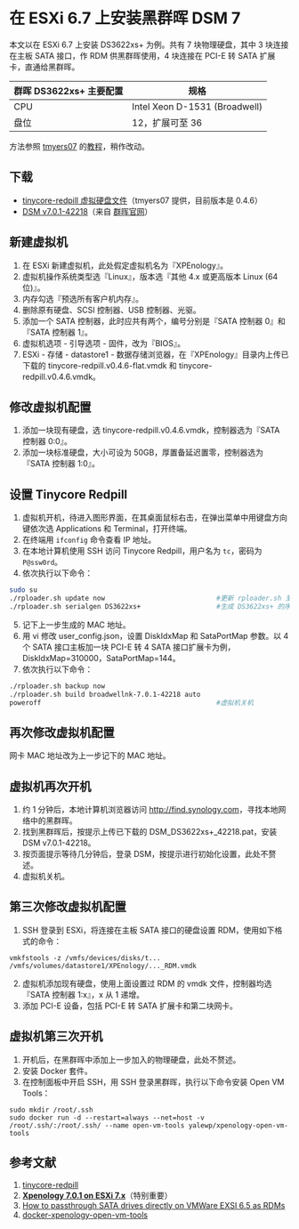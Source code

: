 # 在 ESXi 6.7 上安装黑群晖 DSM 7

本文以在 ESXi 6.7 上安装 DS3622xs+ 为例。共有 7 块物理硬盘，其中 3 块连接在主板 SATA 接口，作 RDM 供黑群晖使用，4 块连接在 PCI-E 转 SATA 扩展卡，直通给黑群晖。

|群晖 DS3622xs+ 主要配置|规格|
| ----------- | ----------- |
|CPU|Intel Xeon D-1531 (Broadwell)|
|盘位|12，扩展可至 36|

方法参照 [tmyers07](<https://github.com/tmyers07>) 的[教程](<https://www.tsunati.com/blog/xpenology-7-0-1-on-esxi-7-x>)，稍作改动。

## 下载
- [tinycore-redpill 虚拟硬盘文件](<https://drive.google.com/drive/folders/1nRoggLEVLRbKagIaP3aE28m73agiEGpQ>)（tmyers07 提供，目前版本是 0.4.6）
- [DSM v7.0.1-42218](<https://global.download.synology.com/download/DSM/release/7.0.1/42218/DSM_DS3622xs%2B_42218.pat>)（来自 [群晖官网](<https://archive.synology.com/download/Os/DSM>)）

## 新建虚拟机
1. 在 ESXi 新建虚拟机，此处假定虚拟机名为『XPEnology』。
2. 虚拟机操作系统类型选『Linux』，版本选『其他 4.x 或更高版本 Linux (64位)』。
3. 内存勾选『预选所有客户机内存』。
4. 删除原有硬盘、SCSI 控制器、USB 控制器、光驱。
5. 添加一个 SATA 控制器，此时应共有两个，编号分别是『SATA 控制器 0』和『SATA 控制器 1』。
6. 虚拟机选项 - 引导选项 - 固件，改为『BIOS』。
7. ESXi - 存储 - datastore1 - 数据存储浏览器，在『XPEnology』目录内上传已下载的 tinycore-redpill.v0.4.6-flat.vmdk 和 tinycore-redpill.v0.4.6.vmdk。

## 修改虚拟机配置
1. 添加一块现有硬盘，选 tinycore-redpill.v0.4.6.vmdk，控制器选为『SATA 控制器 0:0』。
2. 添加一块标准硬盘，大小可设为 50GB，厚置备延迟置零，控制器选为『SATA 控制器 1:0』。

## 设置 Tinycore Redpill
1. 虚拟机开机，待进入图形界面，在其桌面鼠标右击，在弹出菜单中用键盘方向键依次选 Applications 和 Terminal，打开终端。
2. 在终端用 `ifconfig` 命令查看 IP 地址。
3. 在本地计算机使用 SSH 访问 Tinycore Redpill，用户名为 `tc`，密码为 `P@ssw0rd`。
4. 依次执行以下命令：

```sh
sudo su
./rploader.sh update now                            #更新 rploader.sh 至最新
./rploader.sh serialgen DS3622xs+                   #生成 DS3622xs+ 的序列号和 MAC 地址，并写入 user_config.json
```

5. 记下上一步生成的 MAC 地址。
6. 用 vi 修改 user_config.json，设置 DiskIdxMap 和 SataPortMap 参数。以 4 个 SATA 接口主板加一块 PCI-E 转 4 SATA 接口扩展卡为例，DiskIdxMap=310000，SataPortMap=144。
7. 依次执行以下命令：

```sh
./rploader.sh backup now
./rploader.sh build broadwellnk-7.0.1-42218 auto
poweroff                                            #虚拟机关机
```

## 再次修改虚拟机配置
网卡 MAC 地址改为上一步记下的 MAC 地址。

## 虚拟机再次开机
1. 约 1 分钟后，本地计算机浏览器访问 <http://find.synology.com>，寻找本地网络中的黑群晖。
2. 找到黑群晖后，按提示上传已下载的 DSM_DS3622xs+\_42218.pat，安装 DSM v7.0.1-42218。
3. 按页面提示等待几分钟后，登录 DSM，按提示进行初始化设置，此处不赘述。
4. 虚拟机关机。

## 第三次修改虚拟机配置
1. SSH 登录到 ESXi，将连接在主板 SATA 接口的硬盘设置 RDM，使用如下格式的命令：

`vmkfstools -z /vmfs/devices/disks/t... /vmfs/volumes/datastore1/XPEnology/..._RDM.vmdk`

2. 虚拟机添加现有硬盘，使用上面设置过 RDM 的 vmdk 文件，控制器均选『SATA 控制器 1:x』，x 从 1 递增。
3. 添加 PCI-E 设备，包括 PCI-E 转 SATA 扩展卡和第二块网卡。

## 虚拟机第三次开机
1. 开机后，在黑群晖中添加上一步加入的物理硬盘，此处不赘述。
2. 安装 Docker 套件。
3. 在控制面板中开启 SSH，用 SSH 登录黑群晖，执行以下命令安装 Open VM Tools：

```
sudo mkdir /root/.ssh
sudo docker run -d --restart=always --net=host -v /root/.ssh/:/root/.ssh/ --name open-vm-tools yalewp/xpenology-open-vm-tools
```

## 参考文献
1. [tinycore-redpill](<https://github.com/pocopico/tinycore-redpill>)
2. [**Xpenology 7.0.1 on ESXi 7.x**](<https://www.tsunati.com/blog/xpenology-7-0-1-on-esxi-7-x>)（特别重要）
3. [How to passthrough SATA drives directly on VMWare EXSI 6.5 as RDMs](<https://gist.github.com/Hengjie/1520114890bebe8f805d337af4b3a064>)
4. [docker-xpenology-open-vm-tools](https://github.com/yale-wp/docker-xpenology-open-vm-tools>)
